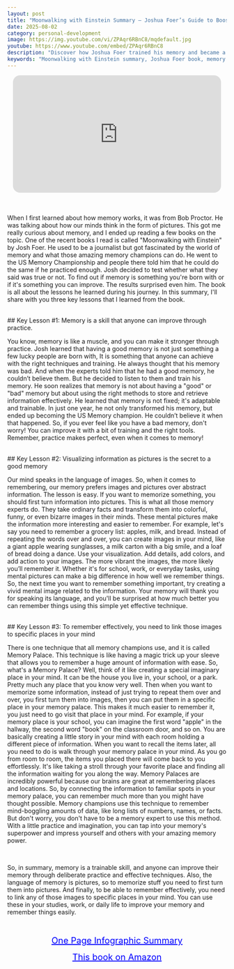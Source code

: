 ```yaml
---
layout: post
title: "Moonwalking with Einstein Summary – Joshua Foer’s Guide to Boosting Memory Like a Champion"
date: 2025-08-02
category: personal-development
image: https://img.youtube.com/vi/ZPAqr6RBnC8/mqdefault.jpg
youtube: https://www.youtube.com/embed/ZPAqr6RBnC8
description: "Discover how Joshua Foer trained his memory and became a US Memory Champion using powerful visualization techniques."
keywords: "Moonwalking with Einstein summary, Joshua Foer book, memory palace, memory training, visualization techniques"
---
```


<div style="display: flex; justify-content: center; margin-bottom: 20px;">
  <div style="aspect-ratio: 16 / 9; width: 95%; max-width: 700px; position: relative;">
    <iframe 
      src="https://www.youtube.com/embed/ZPAqr6RBnC8"
      title="Moonwalking with Einstein Summary – Joshua Foer’s Guide to Boosting Memory Like a Champion"
      allowfullscreen
      frameborder="0"
      style="position: absolute; inset: 0; width: 100%; height: 100%; border-radius: 16px;">
    </iframe>
  </div>
</div>

<div style="height: 15px;"></div>
<!-- ..................................................................... -->


When I first learned about how memory works, it was from Bob Proctor. He was talking about how our minds think in the form of pictures. This got me really curious about memory, and I ended up reading a few books on the topic. One of the recent books I read is called "Moonwalking with Einstein" by Josh Foer. He used to be a journalist but got fascinated by the world of memory and what those amazing memory champions can do. He went to the US Memory Championship and people there told him that he could do the same if he practiced enough. Josh decided to test whether what they said was true or not. To find out if memory is something you're born with or if it's something you can improve. The results surprised even him. The book is all about the lessons he learned during his journey. In this summary, I'll share with you three key lessons that I learned from the book.


<br>
## Key Lesson #1: Memory is a skill that anyone can improve through practice.


You know, memory is like a muscle, and you can make it stronger through practice.  Josh learned that having a good memory is not just something a few lucky people are born with, It is something that anyone can achieve with the right techniques and training. He always thought that his memory was bad. And when the experts told him that he had a good memory, he couldn’t believe them. But he decided to listen to them and train his memory. He soon realizes that memory is not about having a "good" or "bad" memory but about using the right methods to store and retrieve information effectively. He learned that memory is not fixed; it's adaptable and trainable. In just one year, he not only transformed his memory, but ended up becoming the US Memory champion. He couldn’t believe it when that happened. So, if you ever feel like you have a bad memory, don't worry! You can improve it with a bit of training and the right tools. Remember, practice makes perfect, even when it comes to memory!



<br>
## Key Lesson #2: Visualizing information as pictures is the secret to a good memory


Our mind speaks in the language of images. So, when it comes to remembering, our memory prefers images and pictures over abstract information. The lesson is easy. If you want to memorize something, you should first turn information into pictures. This is what all those memory experts do. They take ordinary facts and transform them into colorful, funny, or even bizarre images in their minds. These mental pictures make the information more interesting and easier to remember. For example, let's say you need to remember a grocery list: apples, milk, and bread. Instead of repeating the words over and over, you can create images in your mind, like a giant apple wearing sunglasses, a milk carton with a big smile, and a loaf of bread doing a dance. Use your visualization. Add details, add colors, and add action to your images. The more vibrant the images, the more likely you’ll remember it.  Whether it's for school, work, or everyday tasks, using mental pictures can make a big difference in how well we remember things. So, the next time you want to remember something important, try creating a vivid mental image related to the information. Your memory will thank you for speaking its language, and you'll be surprised at how much better you can remember things using this simple yet effective technique.



<br>
## Key Lesson #3:  To remember effectively, you need to link those images to specific places in your mind


There is one technique that all memory champions use, and it is called Memory Palace. This technique is like having a magic trick up your sleeve that allows you to remember a huge amount of information with ease. So, what's a Memory Palace? Well, think of it like creating a special imaginary place in your mind. It can be the house you live in, your school, or a park. Pretty much any place that you know very well. Then when you want to memorize some information, instead of just trying to repeat them over and over, you first turn them into images, then you can put them in a specific place in your memory palace. This makes it much easier to remember it, you just need to go visit that place in your mind. For example, if your memory place is your school, you can imagine the first word "apple" in the hallway, the second word "book" on the classroom door, and so on. You are basically creating a little story in your mind with each room holding a different piece of information. When you want to recall the items later, all you need to do is walk through your memory palace in your mind. As you go from room to room, the items you placed there will come back to you effortlessly. It's like taking a stroll through your favorite place and finding all the information waiting for you along the way. Memory Palaces are incredibly powerful because our brains are great at remembering places and locations. So, by connecting the information to familiar spots in your memory palace, you can remember much more than you might have thought possible. Memory champions use this technique to remember mind-boggling amounts of data, like long lists of numbers, names, or facts. But don't worry, you don't have to be a memory expert to use this method. With a little practice and imagination, you can tap into your memory's superpower and impress yourself and others with your amazing memory power.


<br>
 
So, in summary, memory is a trainable skill, and anyone can improve their memory through deliberate practice and effective techniques. Also, the language of memory is pictures, so to memorize stuff you need to first turn them into pictures. And finally, to be able to remember effectively, you need to link any of those images to specific places in your mind. You can use these in your studies, work, or daily life to improve your memory and remember things easily.

<br>
<p style="text-align: center;">
  <a href="https://summary.readandgrowwise.com/moonwalkingwitheinstein" target="_blank" style="color: blue; text-decoration: underline; font-size: 20px;">
    One Page Infographic Summary
  </a>
</p>
<p style="text-align: center;">
  <a href="https://amzn.to/45nSFzt" target="_blank" style="color: blue; text-decoration: underline; font-size: 20px;">
    This book on Amazon
  </a>
</p>
